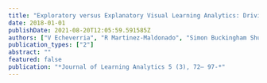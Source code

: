 ```yaml
---
title: "Exploratory versus Explanatory Visual Learning Analytics: Driving Teachers' Attention through Educational Data Storytelling"
date: 2018-01-01
publishDate: 2021-08-20T12:05:59.591585Z
authors: ["V Echeverria", "R Martinez-Maldonado", "Simon Buckingham Shum", "K Chiluiza", "R Granda", " ..."]
publication_types: ["2"]
abstract: ""
featured: false
publication: "*Journal of Learning Analytics 5 (3), 72— 97-*"
---
```


